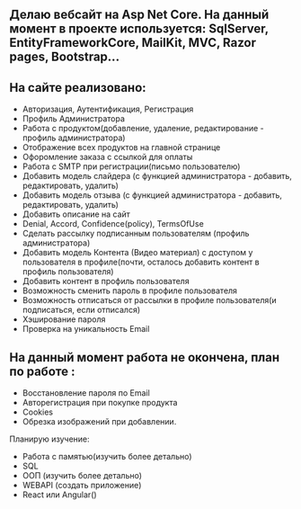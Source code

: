 Делаю вебсайт на Asp Net Core. На данный момент в проекте используется: SqlServer, EntityFrameworkCore, MailKit, MVC, Razor pages, Bootstrap...
-
На сайте реализовано:
-
  - Авторизация, Аутентификация, Регистрация
  - Профиль Администратора
  - Работа с продуктом(добавление, удаление, редактирование - профиль администратора)
  - Отображение всех продуктов на главной странице
  - Офоромление заказа с ссылкой для оплаты
  - Работа с SMTP при регистрации(письмо пользователю)
  - Добавить модель слайдера (с функцией администратора - добавить, редактировать, удалить)
  - Добавить модель отзыва (с функцией администратора - добавить, редактировать, удалить)
  - Добавить описание на сайт
  - Denial, Accord, Confidence(policy), TermsOfUse
  - Сделать рассылку подписанным пользователям (профиль администратора)
  - Добавить модель Контента (Видео материал) с доступом у пользователя в профиле(почти, осталось добавить контент в профиль пользователя)
  - Добавить контент в профиль пользователя
  - Возможность сменить пароль в профиле пользователя
  - Возможность отписаться от рассылки в профиле пользователя(и подписаться, если отписался)
  - Хэширование пароля 
  - Проверка на уникальность Email
  
На данный момент работа не окончена, план по работе :
-
  - Восстановление пароля по Email
  - Авторегистрация при покупке продукта
  - Cookies
  - Обрезка изображений при добавлении.

Планирую изучение: 
- Работа с памятью(изучить более детально)
- SQL
- ООП (изучить более детально)
- WEBAPI (создать приложение)
- React или Angular()

